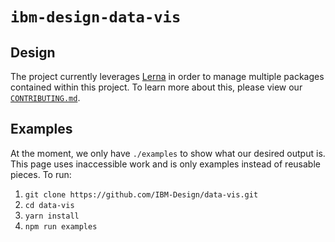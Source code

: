 # `ibm-design-data-vis`

## Design

The project currently leverages [Lerna](https://lernajs.io/) in order to manage multiple packages contained within this project. To learn more about this, please view our [`CONTRIBUTING.md`](./CONTRIBUTING.md).

## Examples

At the moment, we only have `./examples` to show what our desired output is. This page uses inaccessible work and is only examples instead of reusable pieces. To run:

1. `git clone https://github.com/IBM-Design/data-vis.git`
2. `cd data-vis`
3. `yarn install`
4. `npm run examples`
